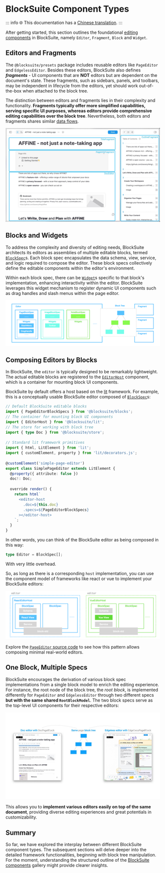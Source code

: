 # BlockSuite Component Types

::: info
🌐 This documentation has a [Chinese translation](https://insider.affine.pro/share/af3478a2-9c9c-4d16-864d-bffa1eb10eb6/94-Y53OqW0NFm6l-wqDz6).
:::

After getting started, this section outlines the foundational [editing components](../components/overview) in BlockSuite, namely `Editor`, `Fragment`, `Block` and `Widget`.

## Editors and Fragments

The `@blocksuite/presets` package includes reusable editors like `PageEditor` and `EdgelessEditor`. Besides these editors, BlockSuite also defines **_fragments_** - UI components that are **NOT** editors but are dependent on the document's state. These fragments, such as sidebars, panels, and toolbars, may be independent in lifecycle from the editors, yet should work out-of-the-box when attached to the block tree.

The distinction between editors and fragments lies in their complexity and functionality. **Fragments typically offer more simplified capabilities, serving specific UI purposes, whereas editors provide comprehensive editing capabilities over the block tree**. Nevertheless, both editors and fragments shares similar [data flows](/blog/crdt-native-data-flow).

![showcase-fragments-2](../images/showcase-fragments-2.jpg)

## Blocks and Widgets

To address the complexity and diversity of editing needs, BlockSuite architects its editors as assemblies of multiple editable blocks, termed [`BlockSpec`](./block-spec)s. Each block spec encapsulates the data schema, view, service, and logic required to compose the editor. These block specs collectively define the editable components within the editor's environment.

Within each block spec, there can be [`Widget`](./block-widgets)s specific to that block's implementation, enhancing interactivity within the editor. BlockSuite leverages this widget mechanism to register dynamic UI components such as drag handles and slash menus within the page editor.

![component-types](../images/component-types.png)

## Composing Editors by Blocks

In BlockSuite, the `editor` is typically designed to be remarkably lightweight. The actual editable blocks are registered to the [`EditorHost`](/api/@blocksuite/lit/) component, which is a container for mounting block UI components.

BlockSuite by default offers a host based on the [lit](https://lit.dev) framework. For example, this is a conceptually usable BlockSuite editor composed of [`BlockSpec`](./block-spec)s:

```ts
// Default BlockSuite editable blocks
import { PageEditorBlockSpecs } from '@blocksuite/blocks';
// The container for mounting block UI components
import { EditorHost } from '@blocksuite/lit';
// The store for working with block tree
import { type Doc } from '@blocksuite/store';

// Standard lit framework primitives
import { html, LitElement } from 'lit';
import { customElement, property } from 'lit/decorators.js';

@customElement('simple-page-editor')
export class SimplePageEditor extends LitElement {
  @property({ attribute: false })
  doc!: Doc;

  override render() {
    return html`
      <editor-host
        .doc=${this.doc}
        .specs=${PageEditorBlockSpecs}
      ></editor-host>
    `;
  }
}
```

In other words, you can think of the BlockSuite editor as being composed in this way:

```ts
type Editor = BlockSpec[];
```

With very little overhead.

So, as long as there is a corresponding `host` implementation, you can use the component model of frameworks like react or vue to implement your BlockSuite editors:

![framework-agnostic](../images/framework-agnostic.png)

Explore the [`PageEditor` source code](https://github.com/toeverything/blocksuite/blob/master/packages/presets/src/editors/page-editor.ts) to see how this pattern allows composing minimal real-world editors.

## One Block, Multiple Specs

BlockSuite encourages the derivation of various block spec implementations from a single block model to enrich the editing experience. For instance, the root node of the block tree, the _root block_, is implemented differently for `PageEditor` and `EdgelessEditor` through two different specs **but with the same shared `RootBlockModel`**. The two block specs serve as the top-level UI components for their respective editors:

![showcase-page-edgeless-editors](../images/showcase-page-edgeless-editors.jpg)

This allows you to **implement various editors easily on top of the same document**, providing diverse editing experiences and great potentials in customizability.

## Summary

So far, we have explored the interplay between different BlockSuite component types. The subsequent sections will delve deeper into the detailed framework functionalities, beginning with block tree manipulation. For the moment, understanding the structured outline of the [BlockSuite components](../components/overview) gallery might provide clearer insights.
